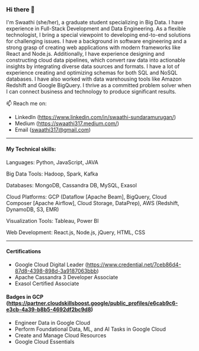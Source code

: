 ### Hi there 👋

I'm Swaathi (she/her), a graduate student specializing in Big Data. I have experience in Full-Stack Development and Data Engineering. As a flexible technologist, I bring a special viewpoint to developing end-to-end solutions for challenging issues. I have a background in software engineering and a strong grasp of creating web applications with modern frameworks like React and Node.js. Additionally, I have experience designing and constructing cloud data pipelines, which convert raw data into actionable insights by integrating diverse data sources and formats. I have a lot of experience creating and optimizing schemas for both SQL and NoSQL databases. I have also worked with data warehousing tools like Amazon Redshift and Google BigQuery. I thrive as a committed problem solver when I can connect business and technology to produce significant results.



📫 Reach me on: 

- LinkedIn (https://www.linkedin.com/in/swaathi-sundaramurugan/)
- Medium (https://swaathi317.medium.com/)
- Email (swaathi317@gmail.com)

<hr>

#### My Technical skills:

Languages: Python, JavaScript, JAVA 

Big Data Tools: Hadoop, Spark, Kafka

Databases: MongoDB, Cassandra DB, MySQL, Exasol

Cloud Platforms: GCP (Dataflow [Apache Beam], BigQuery, Cloud Composer [Apache Airflow], Cloud Storage, DataPrep), AWS (Redshift, DynamoDB, S3, EMR)

Visualization Tools: Tableau, Power BI

Web Development: React.js, Node.js, jQuery, HTML, CSS

<hr>

#### Certifications 
- Google Cloud Digital Leader (https://www.credential.net/7ceb86d4-87d8-4398-898d-3a9187063bbb)
- Apache Cassandra 3 Developer Associate
- Exasol Certified Associate


#### Badges in GCP (https://partner.cloudskillsboost.google/public_profiles/e6cab9c6-e3cb-4a39-b8b5-4692df2bc9d8)
- Engineer Data in Google Cloud
- Perform Foundational Data, ML, and AI Tasks in Google Cloud
- Create and Manage Cloud Resources
- Google Cloud Essentials

